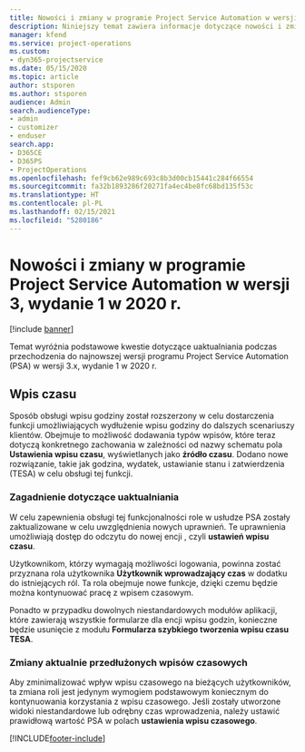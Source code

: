 ```yaml
---
title: Nowości i zmiany w programie Project Service Automation w wersji 3.x, wydanie 1 w 2020 r.
description: Niniejszy temat zawiera informacje dotyczące nowości i zmian w programie Project Service Automation w wersji 3, wydanie 1 z 2020 r.
manager: kfend
ms.service: project-operations
ms.custom:
- dyn365-projectservice
ms.date: 05/15/2020
ms.topic: article
author: stsporen
ms.author: stsporen
audience: Admin
search.audienceType:
- admin
- customizer
- enduser
search.app:
- D365CE
- D365PS
- ProjectOperations
ms.openlocfilehash: fef9cb62e989c693c8b3d00cb15441c284f66554
ms.sourcegitcommit: fa32b1893286f20271fa4ec4be8fc68bd135f53c
ms.translationtype: HT
ms.contentlocale: pl-PL
ms.lasthandoff: 02/15/2021
ms.locfileid: "5280186"
---
```

# <a name="whats-new-or-changed-in-project-service-automation-version-3-wave-1-2020"></a>Nowości i zmiany w programie Project Service Automation w wersji 3, wydanie 1 w 2020 r.

[!include [banner](../includes/psa-now-project-operations.md)]

Temat wyróżnia podstawowe kwestie dotyczące uaktualniania podczas przechodzenia do najnowszej wersji programu Project Service Automation (PSA) w wersji 3.x, wydanie 1 w 2020 r.

## <a name="time-entry"></a>Wpis czasu
Sposób obsługi wpisu godziny został rozszerzony w celu dostarczenia funkcji umożliwiających wydłużenie wpisu godziny do dalszych scenariuszy klientów. Obejmuje to możliwość dodawania typów wpisów, które teraz dotyczą konkretnego zachowania w zależności od nazwy schematu pola **Ustawienia wpisu czasu**, wyświetlanych jako **źródło czasu**. Dodano nowe rozwiązanie, takie jak godzina, wydatek, ustawianie stanu i zatwierdzenia (TESA) w celu obsługi tej funkcji.

### <a name="upgrade-consideration"></a>Zagadnienie dotyczące uaktualniania
W celu zapewnienia obsługi tej funkcjonalności role w usłudze PSA zostały zaktualizowane w celu uwzględnienia nowych uprawnień. Te uprawnienia umożliwiają dostęp do odczytu do nowej encji , czyli **ustawień wpisu czasu**.

Użytkownikom, którzy wymagają możliwości logowania, powinna zostać przyznana rola użytkownika **Użytkownik wprowadzający czas** w dodatku do istniejących ról. Ta rola obejmuje nowe funkcje, dzięki czemu będzie można kontynuować pracę z wpisem czasowym.

Ponadto w przypadku dowolnych niestandardowych modułów aplikacji, które zawierają wszystkie formularze dla encji wpisu godzin, konieczne będzie usunięcie z modułu **Formularza szybkiego tworzenia wpisu czasu TESA**.

### <a name="currently-extended-time-entry-changes"></a>Zmiany aktualnie przedłużonych wpisów czasowych
Aby zminimalizować wpływ wpisu czasowego na bieżących użytkowników, ta zmiana roli jest jedynym wymogiem podstawowym koniecznym do kontynuowania korzystania z wpisu czasowego. Jeśli zostały utworzone widoki niestandardowe lub odrębny czas wprowadzenia, należy ustawić prawidłową wartość PSA w polach **ustawienia wpisu czasowego**.


[!INCLUDE[footer-include](../includes/footer-banner.md)]